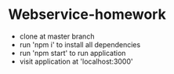 # Webservice-homework
* clone at master branch
* run 'npm i' to install all dependencies
* run 'npm start' to run application
* visit application at 'localhost:3000'
